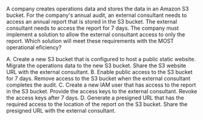 A company creates operations data and stores the data in an Amazon S3 bucket. For the company's annual audit, an external consultant needs to access an annual report that is stored in the S3 bucket. The external consultant needs to access the report for 7 days. The company must implement a solution to allow the external consultant access to only the report. Which solution will meet these requirements with the MOST operational eficiency? 

A. Create a new S3 bucket that is configured to host a public static website. Migrate the operations data to the new S3 bucket. Share the S3 website URL with the external consultant. 
B. Enable public access to the S3 bucket for 7 days. Remove access to the S3 bucket when the external consultant completes the audit. 
C. Create a new IAM user that has access to the report in the S3 bucket. Provide the access keys to the external consultant. Revoke the access keys after 7 days. 
D. Generate a presigned URL that has the required access to the location of the report on the S3 bucket. Share the presigned URL with the external consultant.